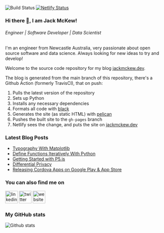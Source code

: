 ![Build Status](https://github.com/JackMcKew/jackmckew.dev/workflows/Build%20and%20Publish%20Site/badge.svg) [![Netlify Status](https://api.netlify.com/api/v1/badges/f34d68b4-c1f0-457c-9274-cfa435a8958b/deploy-status)](https://app.netlify.com/sites/nifty-engelbart-ce3324/deploys)

### Hi there 👋, I am Jack McKew!
###### *Engineer | Software Developer | Data Scientist*

I'm an engineer from Newcastle Australia, very passionate about open source software and data science. Always looking for new ideas to try and develop!

Welcome to the source code repository for my blog [jackmckew.dev](https://jackmckew.dev).

The blog is generated from the main branch of this repository, there's a Github Action (formerly TravisCI), that on push:

1. Pulls the latest version of the repository
2. Sets up Python
3. Installs any necessary dependencies
4. Formats all code with [black](https://github.com/psf/black)
5. Generates the site (as static HTML) with [pelican](https://blog.getpelican.com/)
6. Pushes the built site to the `gh-pages` branch
7. Netlify sees the change, and puts the site on [jackmckew.dev](https://jackmckew.dev)

### Latest Blog Posts

<!-- BLOG-POST-LIST:START -->
- [Typography With Matplotlib](https://jackmckew.dev/typography-with-matplotlib.html)
- [Define Functions Iteratively With Python](https://jackmckew.dev/define-functions-iteratively-with-python.html)
- [Getting Started with P5.js](https://jackmckew.dev/getting-started-with-p5js.html)
- [Differential Privacy](https://jackmckew.dev/differential-privacy.html)
- [Releasing Cordova Apps on Google Play & App Store](https://jackmckew.dev/releasing-cordova-apps-on-google-play-app-store.html)
<!-- BLOG-POST-LIST:END -->

### You can also find me on
[<img src='https://cdn.jsdelivr.net/npm/simple-icons@3.0.1/icons/linkedin.svg' alt='linkedin' height='40'>](https://www.linkedin.com/in/jack-mckew/) [<img src='https://cdn.jsdelivr.net/npm/simple-icons@3.0.1/icons/twitter.svg' alt='twitter' height='40'>](https://twitter.com/Jac_McQ)  [<img src='https://cdn.jsdelivr.net/npm/simple-icons@3.0.1/icons/icloud.svg' alt='website' height='40'>](https://jackmckew.dev/)  

### My GitHub stats
![Github stats](https://github-readme-stats.vercel.app/api?username=jackmckew&show_icons=true)
